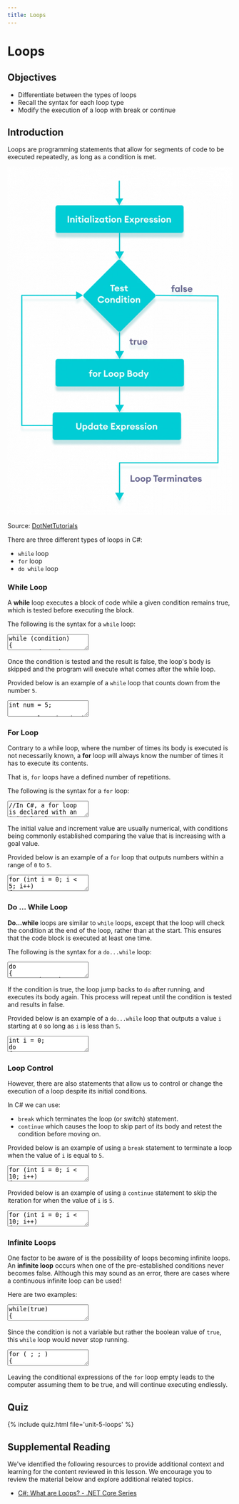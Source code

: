 ```yaml
---
title: Loops
---
```


<link href="//codefence.io/codefence.css" rel="stylesheet">
<script defer type="text/javascript" src="//codefence.io/codefence.js"></script>

# Loops

## Objectives

- Differentiate between the types of loops
- Recall the syntax for each loop type
- Modify the execution of a loop with break or continue

## Introduction

Loops are programming statements that allow for segments of code to be executed repeatedly, as long as a condition is met.

![A flowchart depicting the rundown of a loop](/assets/img/unit-5/loop-flowchart.jpg)

Source: [DotNetTutorials](https://dotnettutorials.net/lesson/loops-in-cpp/)


There are three different types of loops in C#:

- `while` loop
- `for` loop
- `do while` loop

### While Loop

A **while** loop executes a block of code while a given condition remains true, which is tested before executing the block.

The following is the syntax for a `while` loop:

<code-fence lang="cs" heading="While Loop Syntax">
<textarea vue-slot="code">
while (condition)
{
    //Code to be executed for as long as condition remains true.
}
</textarea>
</code-fence>

Once the condition is tested and the result is false, the loop's body is skipped and the program will execute what comes after the while loop.

Provided below is an example of a `while` loop that counts down from the number `5`.

<code-fence lang="cs" heading="Count Down">
<textarea vue-slot="code">
int num = 5;

Console.WriteLine("Let the countdown begin! 5...");
while (num > 0)
{
    num--;
    Console.WriteLine(num);
}
</textarea>
</code-fence>

### For Loop

Contrary to a while loop, where the number of times its body is executed is not necessarily known, a **for** loop will always know the number of times it has to execute its contents.

That is, `for` loops have a defined number of repetitions.

The following is the syntax for a `for` loop:

<code-fence lang="cs" heading="For Loop Syntax">
<textarea vue-slot="code">
//In C#, a for loop is declared with an initial value, a condition that said value must meet and an increase value by which the initial value is increased every run of the loop.
for ( initial value; condition; increase )
{
    //Code to be executed until condition is met.
}
</textarea>
</code-fence>

The initial value and increment value are usually numerical, with conditions being commonly established comparing the value that is increasing with a goal value.

Provided below is an example of a `for` loop that outputs numbers within a range of `0` to `5`.

<code-fence lang="cs" heading="Count Range of 5">
<textarea vue-slot="code">
for (int i = 0; i < 5; i++)
{
  Console.WriteLine(i);
}
</textarea>
</code-fence>

### Do ... While Loop

**Do...while** loops are similar to `while` loops, except that the loop will check the condition at the end of the loop, rather than at the start. This ensures that the code block is executed at least one time.

The following is the syntax for a `do...while` loop:

<code-fence lang="cs" heading="Do...While Syntax">
<textarea vue-slot="code">
do
{
    //Code to be executed
} while (condition);
</textarea>
</code-fence>

If the condition is true, the loop jump backs to `do` after running, and executes its body again. This process will repeat until the condition is tested and results in false.

Provided below is an example of a `do...while` loop that outputs a value `i` starting at `0` so long as `i` is less than `5`.

<code-fence lang="cs" heading="Output Values Until 5">
<textarea vue-slot="code">
int i = 0;
do
{
  Console.WriteLine(i);
  i++;
}
while (i < 5);
</textarea>
</code-fence>

### Loop Control

However, there are also statements that allow us to control or change the execution of a loop despite its initial conditions.

In C# we can use:

- `break` which terminates the loop (or switch) statement.
- `continue` which causes the loop to skip part of its body and retest the condition before moving on.

Provided below is an example of using a `break` statement to terminate a loop when the value of `i` is equal to `5`.

<code-fence lang="cs" heading="Break at Value of 5">
<textarea vue-slot="code">
for (int i = 0; i < 10; i++)
{
  if (i == 5)
  {
    break;
  }
  Console.WriteLine(i);
}
</textarea>
</code-fence>

Provided below is an example of using a `continue` statement to skip the iteration for when the value of `i` is `5`.

<code-fence lang="cs" heading="Continue at Value of 5">
<textarea vue-slot="code">
for (int i = 0; i < 10; i++)
{
  if (i == 5)
  {
    continue;
  }
  Console.WriteLine(i);
}
</textarea>
</code-fence>

### Infinite Loops

One factor to be aware of is the possibility of loops becoming infinite loops. An **infinite loop** occurs when one of the pre-established conditions never becomes false. Although this may sound as an error, there are cases where a continuous infinite loop can be used!

Here are two examples:

<code-fence lang="cs" heading="Infinite Loop">
<textarea vue-slot="code">
while(true)
{

}
</textarea>
</code-fence>

Since the condition is not a variable but rather the boolean value of `true`, this `while` loop would never stop running.

<code-fence lang="cs" heading="Infinite For Loop">
<textarea vue-slot="code">
for ( ; ; )
{

}
</textarea>
</code-fence>

Leaving the conditional expressions of the `for` loop empty leads to the computer assuming them to be true, and will continue executing endlessly.

## Quiz

{% include quiz.html file='unit-5-loops' %}

## Supplemental Reading

We've identified the following resources to provide additional context and learning for the content reviewed in this lesson. We encourage you to review the material below and explore additional related topics.

- [C#: What are Loops? - .NET Core Series](https://docs.microsoft.com/en-us/shows/csharp-101/csharp-what-are-loops)
